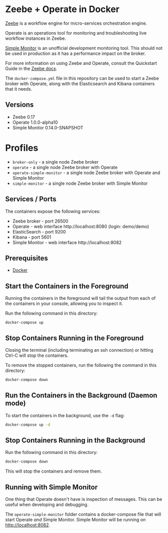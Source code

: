 # Zeebe + Operate in Docker

[Zeebe](https://zeebe.io) is a workflow engine for micro-services orchestration engine.

Operate is an operations tool for monitoring and troubleshooting live workflow instances in Zeebe.

[Simple Monitor](https://github.com/zeebe-io/zeebe-simple-monitor) is an unofficial development monitoring tool. This should not be used in production as it has a performance impact on the broker.

For more information on using Zeebe and Operate, consult the Quickstart Guide in the [Zeebe docs](https://docs.zeebe.io).

The `docker-compose.yml` file in this repository can be used to start a Zeebe broker with Operate, along with the Elasticsearch and Kibana containers that it needs.

## Versions

* Zeebe 0.17
* Operate 1.0.0-alpha10
* Simple Monitor 0.14.0-SNAPSHOT

# Profiles

* `broker-only` - a single node Zeebe broker
* `operate` - a single node Zeebe broker with Operate
* `operate-simple-monitor` - a single node Zeebe broker with Operate and Simple Monitor
* `simple-monitor` -  a single node Zeebe broker with Simple Monitor

## Services / Ports

The containers expose the following services:

- Zeebe broker - port 26500
- Operate - web interface http://localhost:8080 (login: demo/demo)
- ElasticSearch - port 9200
- Kibana - port 5601
- Simple Monitor - web interface http://localhost:8082

## Prerequisites

- [Docker](https://www.docker.com)

## Start the Containers in the Foreground

Running the containers in the foreground will tail the output from each of the containers in your console, allowing you to inspect it.

Run the following command in this directory:

```
docker-compose up
```

## Stop Containers Running in the Foreground

Closing the terminal (including terminating an ssh connection) or hitting Ctrl-C will stop the containers.

To remove the stopped containers, run the following the command in this directory:

```bash
docker-compose down
```

## Run the Containers in the Background (Daemon mode)

To start the containers in the background, use the `-d` flag:

```bash
docker-compose up -d
```

## Stop Containers Running in the Background

Run the following command in this directory:

```bash
docker-compose down
```

This will stop the containers and remove them.

## Running with Simple Monitor

One thing that Operate doesn't have is inspection of messages. This can be useful when developing and debugging.

The `operate-simple-monitor` folder contains a docker-compose file that will start Operate _and_ Simple Monitor. Simple Monitor will be running on [http://localhost:8082](http://localhost:8082).
